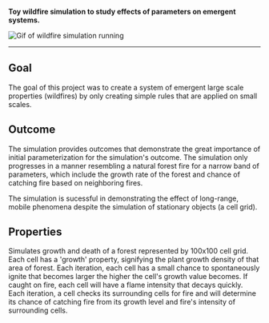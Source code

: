 **Toy wildfire simulation to study effects of parameters on emergent systems.**

![Gif of wildfire simulation running](wildfire.gif)

---
## Goal
The goal of this project was to create a system of emergent large scale properties (wildfires) by only creating simple rules that are applied on small scales.

## Outcome
The simulation provides outcomes that demonstrate the great importance of initial parameterization for the simulation's outcome. The simulation only progresses in a manner resembling a natural forest fire for a narrow band of parameters, which include the growth rate of the forest and chance of catching fire based on neighboring fires.

The simulation is sucessful in demonstrating the effect of long-range, mobile phenomena despite the simulation of stationary objects (a cell grid).

## Properties

Simulates growth and death of a forest represented by 100x100 cell grid. Each cell has a 'growth' property, signifying the plant growth density of that area of forest. Each iteration, each cell has a small chance to spontaneously ignite that becomes larger the higher the cell's growth value becomes. If caught on fire, each cell will have a flame intensity that decays quickly. Each iteration, a cell checks its surrounding cells for fire and will determine its chance of catching fire from its growth level and fire's intensity of surrounding cells.